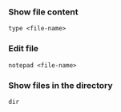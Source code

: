 ### Show file content

`type <file-name>`

### Edit file

`notepad <file-name>`

### Show files in the directory

`dir `

